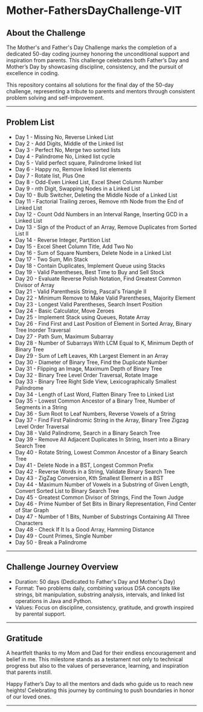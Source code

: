 # Mother-FathersDayChallenge-VIT

## About the Challenge

The Mother's and Father's Day Challenge marks the completion of a dedicated 50-day coding journey honoring the unconditional support and inspiration from parents. This challenge celebrates both Father’s Day and Mother’s Day by showcasing discipline, consistency, and the pursuit of excellence in coding.

This repository contains all solutions for the final day of the 50-day challenge, representing a tribute to parents and mentors through consistent problem solving and self-improvement.

---

## Problem List

- Day 1 - Missing No, Reverse Linked List  
- Day 2 - Add Digits, Middle of the Linked list  
- Day 3 - Perfect No, Merge two sorted lists  
- Day 4 - Palindrome No, Linked list cycle  
- Day 5 - Valid perfect square, Palindrome linked list  
- Day 6 - Happy no, Remove linked list elements  
- Day 7 - Rotate list, Plus One  
- Day 8 - Odd-Even Linked List, Excel Sheet Column Number  
- Day 9 - nth Digit, Swapping Nodes in a Linked List  
- Day 10 - Bulb Switcher, Deleting the Middle Node of a Linked List  
- Day 11 - Factorial Trailing zeroes, Remove nth Node from the End of Linked List  
- Day 12 - Count Odd Numbers in an Interval Range, Inserting GCD in a Linked List  
- Day 13 - Sign of the Product of an Array, Remove Duplicates from Sorted List II
- Day 14 - Reverse Integer, Partition List  
- Day 15 - Excel Sheet Column Title, Add Two No  
- Day 16 - Sum of Square Numbers, Delete Node in a Linked List  
- Day 17 - Two Sum, Min Stack  
- Day 18 - Contain Duplicates, Implement Queue using Stacks  
- Day 19 - Valid Parentheses, Best Time to Buy and Sell Stock  
- Day 20 - Evaluate Reverse Polish Notation, Find Greatest Common Divisor of Array  
- Day 21 - Valid Parenthesis String, Pascal's Triangle II  
- Day 22 - Minimum Remove to Make Valid Parentheses, Majority Element  
- Day 23 - Longest Valid Parentheses, Search Insert Position  
- Day 24 - Basic Calculator, Move Zeroes  
- Day 25 - Implement Stack using Queues, Rotate Array  
- Day 26 - Find First and Last Position of Element in Sorted Array, Binary Tree Inorder Traversal  
- Day 27 - Path Sum, Maximum Subarray  
- Day 28 - Number of Subarrays With LCM Equal to K, Minimum Depth of Binary Tree  
- Day 29 - Sum of Left Leaves, Kth Largest Element in an Array  
- Day 30 - Diameter of Binary Tree, Find the Duplicate Number  
- Day 31 - Flipping an Image, Maximum Depth of Binary Tree  
- Day 32 - Binary Tree Level Order Traversal, Rotate Image  
- Day 33 - Binary Tree Right Side View, Lexicographically Smallest Palindrome  
- Day 34 - Length of Last Word, Flatten Binary Tree to Linked List  
- Day 35 - Lowest Common Ancestor of a Binary Tree, Number of Segments in a String  
- Day 36 - Sum Root to Leaf Numbers, Reverse Vowels of a String  
- Day 37 - Find First Palindromic String in the Array, Binary Tree Zigzag Level Order Traversal  
- Day 38 - Valid Palindrome, Search in a Binary Search Tree  
- Day 39 - Remove All Adjacent Duplicates In String, Insert into a Binary Search Tree  
- Day 40 - Rotate String, Lowest Common Ancestor of a Binary Search Tree  
- Day 41 - Delete Node in a BST, Longest Common Prefix  
- Day 42 - Reverse Words in a String, Validate Binary Search Tree  
- Day 43 - ZigZag Conversion, Kth Smallest Element in a BST  
- Day 44 - Maximum Number of Vowels in a Substring of Given Length, Convert Sorted List to Binary Search Tree  
- Day 45 - Greatest Common Divisor of Strings, Find the Town Judge  
- Day 46 - Prime Number of Set Bits in Binary Representation, Find Center of Star Graph  
- Day 47 - Number of 1 Bits, Number of Substrings Containing All Three Characters  
- Day 48 - Check If It Is a Good Array, Hamming Distance  
- Day 49 - Count Primes, Single Number  
- Day 50 - Break a Palindrome

---

## Challenge Journey Overview

- Duration: 50 days (Dedicated to Father's Day and Mother's Day)  
- Format: Two problems daily, combining various DSA concepts like strings, bit manipulation, substring analysis, intervals, and linked list operations in Java and Python.  
- Values: Focus on discipline, consistency, gratitude, and growth inspired by parental support.  

---

## Gratitude

A heartfelt thanks to my Mom and Dad for their endless encouragement and belief in me. This milestone stands as a testament not only to technical progress but also to the values of perseverance, learning, and inspiration that parents instill.

Happy Father’s Day to all the mentors and dads who guide us to reach new heights! Celebrating this journey by continuing to push boundaries in honor of our loved ones.

---
